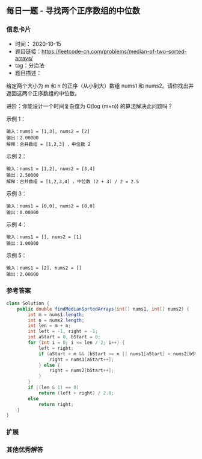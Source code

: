 ## 每日一题 - 寻找两个正序数组的中位数
### 信息卡片 

- 时间： 2020-10-15
- 题目链接：https://leetcode-cn.com/problems/median-of-two-sorted-arrays/
- tag：分治法
- 题目描述：

给定两个大小为 m 和 n 的正序（从小到大）数组 nums1 和 nums2。请你找出并返回这两个正序数组的中位数。

进阶：你能设计一个时间复杂度为 O(log (m+n)) 的算法解决此问题吗？

 

示例 1：

    输入：nums1 = [1,3], nums2 = [2]
    输出：2.00000
    解释：合并数组 = [1,2,3] ，中位数 2

示例 2：

    输入：nums1 = [1,2], nums2 = [3,4]
    输出：2.50000
    解释：合并数组 = [1,2,3,4] ，中位数 (2 + 3) / 2 = 2.5

示例 3：

    输入：nums1 = [0,0], nums2 = [0,0]
    输出：0.00000

示例 4：

    输入：nums1 = [], nums2 = [1]
    输出：1.00000

示例 5：

    输入：nums1 = [2], nums2 = []
    输出：2.00000




### 参考答案


```java
class Solution {
    public double findMedianSortedArrays(int[] nums1, int[] nums2) {
        int m = nums1.length;
        int n = nums2.length;
        int len = m + n;
        int left = -1, right = -1;
        int aStart = 0, bStart = 0;
        for (int i = 0; i <= len / 2; i++) {
            left = right;
            if (aStart < m && (bStart >= n || nums1[aStart] < nums2[bStart])) {
                right = nums1[aStart++];
            } else {
                right = nums2[bStart++];
            }
        }
        if ((len & 1) == 0)
            return (left + right) / 2.0;
        else
            return right;
    }
}

```

### 扩展

### 其他优秀解答 





